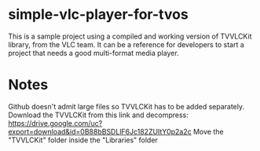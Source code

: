 # simple-vlc-player-for-tvos
This is a sample project using a compiled and working version of TVVLCKit library, from the VLC team. It can be a reference for developers to start a project that needs a good multi-format media player.

# Notes
Github doesn't admit large files so TVVLCKit has to be added separately.
Download the TVVLCKit from this link and decompress:
https://drive.google.com/uc?export=download&id=0B88bBSDLlF6Jc182ZUItY0p2a2c
Move the "TVVLCKit" folder inside the "Libraries" folder